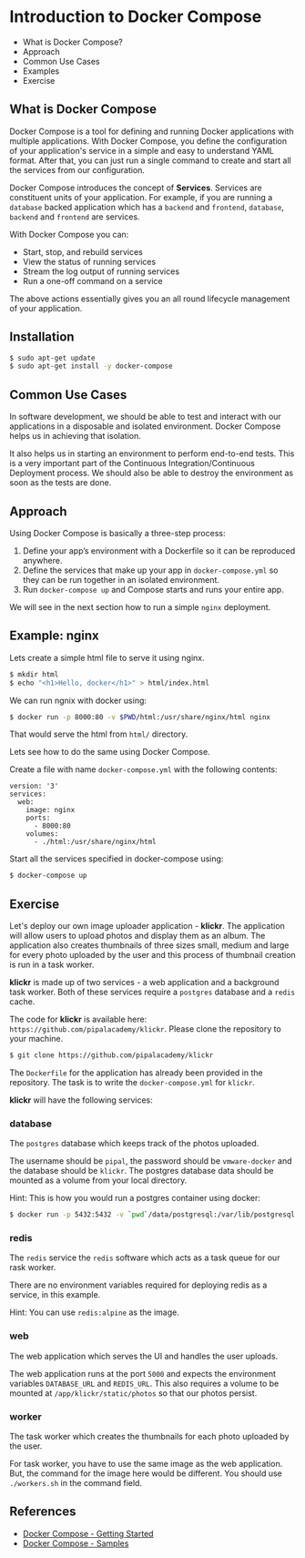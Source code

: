 # Introduction to Docker Compose

- What is Docker Compose?
- Approach
- Common Use Cases
- Examples
- Exercise

## What is Docker Compose

Docker Compose is a tool for defining and running Docker applications with multiple applications. With Docker Compose, you define the configuration of your application's service in a simple and easy to understand YAML format. After that, you can just run a single command to create and start all the services from our configuration.

Docker Compose introduces the concept of **Services**. Services are constituent units of your application. For example, if you are running a `database` backed application which has a `backend` and `frontend`, `database`, `backend` and `frontend` are services.

With Docker Compose you can:
  - Start, stop, and rebuild services
  - View the status of running services
  - Stream the log output of running services
  - Run a one-off command on a service

The above actions essentially gives you an all round lifecycle management of your application.

## Installation

```bash
$ sudo apt-get update
$ sudo apt-get install -y docker-compose
```

## Common Use Cases

In software development, we should be able to test and interact with our applications in a disposable and isolated environment. Docker Compose helps us in achieving that isolation.

It also helps us in starting an environment to perform end-to-end tests. This is a very important part of the Continuous Integration/Continuous Deployment process. We should also be able to destroy the environment as soon as the tests are done.

## Approach

Using Docker Compose is basically a three-step process:
  1. Define your app’s environment with a Dockerfile so it can be reproduced anywhere.
  2. Define the services that make up your app in `docker-compose.yml` so they can be run together in an isolated environment.
  3. Run `docker-compose up` and Compose starts and runs your entire app.

We will see in the next section how to run a simple `nginx` deployment.

## Example: nginx

Lets create a simple html file to serve it using nginx.

```bash
$ mkdir html
$ echo "<h1>Hello, docker</h1>" > html/index.html
```

We can run ngnix with docker using:

```bash
$ docker run -p 8000:80 -v $PWD/html:/usr/share/nginx/html nginx
```

That would serve the html from `html/` directory.

Lets see how to do the same using Docker Compose.

Create a file with name `docker-compose.yml` with the following contents:

```
version: '3'
services:
  web:
    image: nginx
    ports:
      - 8000:80
    volumes:
      - ./html:/usr/share/nginx/html
```

Start all the services specified in docker-compose using:

```bash
$ docker-compose up
```

## Exercise

Let's deploy our own image uploader application - **klickr**. The application will allow users to upload photos and display them as an album. The application also creates thumbnails of three sizes small, medium and large for every photo uploaded by the user and this process of thumbnail creation is run in a task worker.

**klickr** is made up of two services - a web application and a background task worker. Both of these services require a `postgres` database and a `redis` cache.

The code for **klickr** is available here: `https://github.com/pipalacademy/klickr`. Please clone the repository to your machine.

```bash
$ git clone https://github.com/pipalacademy/klickr
```

The `Dockerfile` for the application has already been provided in the repository. The task is to write the `docker-compose.yml` for `klickr`.

**klickr** will have the following services:

### database

The `postgres` database which keeps track of the photos uploaded.

The username should be `pipal`, the password should be `vmware-docker` and the database should be `klickr`. The postgres database data should be mounted as a volume from your local directory.

Hint: This is how you would run a postgres container using docker:
```bash
$ docker run -p 5432:5432 -v `pwd`/data/postgresql:/var/lib/postgresql -e POSTGRES_DB=klickr -e POSTGRES_USER=pipal -e POSTGRES_PASSWORD=vmware-docker postgres
```

### redis

The `redis` service the `redis` software which acts as a task queue for our rask worker.

There are no environment variables required for deploying redis as a service, in this example.

Hint: You can use `redis:alpine` as the image.

### web

The web application which serves the UI and handles the user uploads.

The web application runs at the port `5000` and expects the environment variables `DATABASE_URL` and `REDIS_URL`. This also requires a volume to be mounted at `/app/klickr/static/photos` so that our photos persist.

### worker

The task worker which creates the thumbnails for each photo uploaded by the user.

For task worker, you have to use the same image as the web application. But, the command for the image here would be different. You should use `./workers.sh` in the command field.

## References

- [Docker Compose - Getting Started](https://docs.docker.com/compose/gettingstarted/)
- [Docker Compose - Samples](https://docs.docker.com/compose/samples-for-compose/)
